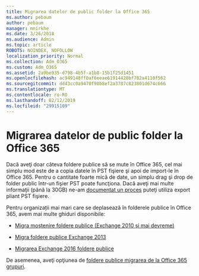 ```yaml
---
title: Migrarea datelor de public folder la Office 365
ms.author: pebaum
author: pebaum
manager: mnirkhe
ms.date: 3/26/2018
ms.audience: Admin
ms.topic: article
ROBOTS: NOINDEX, NOFOLLOW
localization_priority: Normal
ms.collection: Adm_O365
ms.custom: Adm_O365
ms.assetid: 2a9be935-d798-4b5f-a1b8-15b1f25d1451
ms.openlocfilehash: ac949148ff0af6eeae61914420bf782a4110f562
ms.sourcegitcommit: dd43cc0a9470f98b8ef2a3787c823801d674c666
ms.translationtype: MT
ms.contentlocale: ro-RO
ms.lasthandoff: 02/12/2019
ms.locfileid: "29915109"
---
```

# <a name="migrate-public-folder-data-to-office-365"></a>Migrarea datelor de public folder la Office 365

Dacă aveţi doar câteva foldere publice să se mute în Office 365, cel mai simplu mod este de a copia datele în PST fişiere şi apoi de import-le în Office 365. Pentru o cantitate foarte mică de date, un simplu drag şi drop de folder public într-un fişier PST poate funcţiona. Dacă aveţi mai multe informaţii (până la 30GB) ne-am [documentat un proces](https://technet.microsoft.com/library/dn874017%28v=exchg.150%29.aspx#PSTMigrate) puteţi utiliza export pliant PST fişiere. 
  
Pentru organizații mai mari care se deplasează în folderele publice în Office 365, avem mai multe ghiduri disponibile:
  
- [Migra moştenire foldere publice (Exchange 2010 şi mai devreme)](https://technet.microsoft.com/library/dn874017%28v=exchg.150%29.aspx)
    
- [Migra foldere publice Exchange 2013](https://technet.microsoft.com/library/mt798260%28v=exchg.150%29.aspx)
    
- [Migrarea Exchange 2016 foldere publice](https://technet.microsoft.com/library/mt798260%28v=exchg.160%29.aspx)
    
De asemenea, aveţi opţiunea de [foldere publice migrarea de la Office 365 grupuri](https://technet.microsoft.com/library/mt843872%28v=exchg.150%29.aspx).
  

